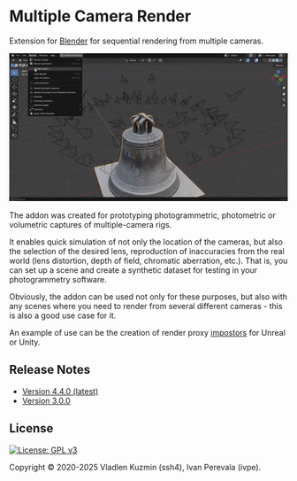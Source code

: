 <!-- SPDX-FileCopyrightText: 2025 Ivan Perevala <ivan95perevala@gmail.com>

SPDX-License-Identifier: GPL-3.0-or-later -->

# Multiple Camera Render

Extension for [Blender](https://www.blender.org/) for sequential rendering from multiple cameras.

![Camera Order Example](./release/images/camera_order.gif)

The addon was created for prototyping photogrammetric, photometric or volumetric captures of multiple-camera rigs.

It enables quick simulation of not only the location of the cameras, but also the selection of the desired lens, reproduction of inaccuracies from the real world (lens distortion, depth of field, chromatic aberration, etc.). That is, you can set up a scene and create a synthetic dataset for testing in your photogrammetry software.

Obviously, the addon can be used not only for these purposes, but also with any scenes where you need to render from several different cameras - this is also a good use case for it. 

An example of use can be the creation of render proxy [impostors](https://docs.unrealengine.com/en-US/Engine/Content/Tools/RenderToTextureTools/3/index.html) for Unreal or Unity.

## Release Notes

* [Version 4.4.0 (latest)](./release/notes/v4.2.0.md)
* [Version 3.0.0](./release/notes/v3.0.0.md)

## License

[![License: GPL v3](https://img.shields.io/badge/License-GPLv3-blue)](./LICENSE)

Copyright © 2020-2025 Vladlen Kuzmin (ssh4), Ivan Perevala (ivpe).
